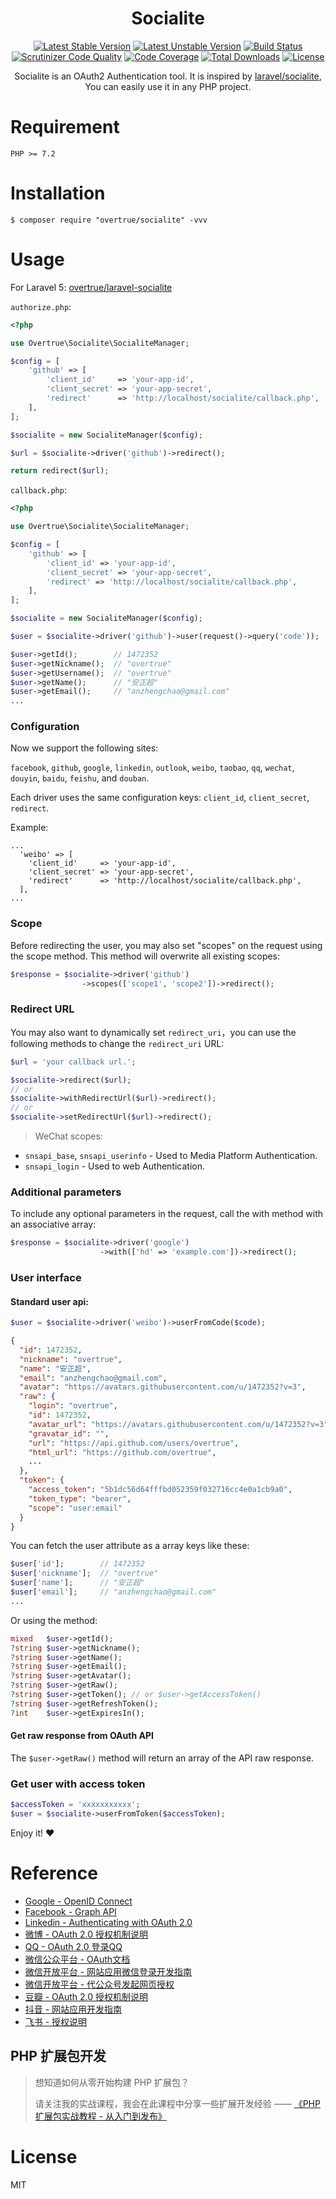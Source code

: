 <h1 align="center"> Socialite</h1>
<p align="center">
<a href="https://packagist.org/packages/overtrue/socialite"><img src="https://poser.pugx.org/overtrue/socialite/v/stable.svg" alt="Latest Stable Version"></a>
<a href="https://packagist.org/packages/overtrue/socialite"><img src="https://poser.pugx.org/overtrue/socialite/v/unstable.svg" alt="Latest Unstable Version"></a>
<a href="https://scrutinizer-ci.com/g/overtrue/socialite/build-status/master"><img src="https://scrutinizer-ci.com/g/overtrue/socialite/badges/build.png?b=master" alt="Build Status"></a>
<a href="https://scrutinizer-ci.com/g/overtrue/socialite/?branch=master"><img src="https://scrutinizer-ci.com/g/overtrue/socialite/badges/quality-score.png?b=master" alt="Scrutinizer Code Quality"></a>
<a href="https://scrutinizer-ci.com/g/overtrue/socialite/?branch=master"><img src="https://scrutinizer-ci.com/g/overtrue/socialite/badges/coverage.png?b=master" alt="Code Coverage"></a>
<a href="https://packagist.org/packages/overtrue/socialite"><img src="https://poser.pugx.org/overtrue/socialite/downloads" alt="Total Downloads"></a>
<a href="https://packagist.org/packages/overtrue/socialite"><img src="https://poser.pugx.org/overtrue/socialite/license" alt="License"></a>
</p>


<p align="center">Socialite is an OAuth2 Authentication tool. It is inspired by <a href="https://github.com/laravel/socialite">laravel/socialite</a>, You can easily use it in any PHP project.</p>

# Requirement

```
PHP >= 7.2
```
# Installation

```shell
$ composer require "overtrue/socialite" -vvv
```

# Usage

For Laravel 5: [overtrue/laravel-socialite](https://github.com/overtrue/laravel-socialite)

`authorize.php`:

```php
<?php

use Overtrue\Socialite\SocialiteManager;

$config = [
    'github' => [
        'client_id'     => 'your-app-id',
        'client_secret' => 'your-app-secret',
        'redirect'      => 'http://localhost/socialite/callback.php',
    ],
];

$socialite = new SocialiteManager($config);

$url = $socialite->driver('github')->redirect();

return redirect($url); 
```

`callback.php`:

```php
<?php

use Overtrue\Socialite\SocialiteManager;

$config = [
    'github' => [
        'client_id' => 'your-app-id',
        'client_secret' => 'your-app-secret',
        'redirect' => 'http://localhost/socialite/callback.php',
    ],
];

$socialite = new SocialiteManager($config);

$user = $socialite->driver('github')->user(request()->query('code'));

$user->getId();        // 1472352
$user->getNickname();  // "overtrue"
$user->getUsername();  // "overtrue"
$user->getName();      // "安正超"
$user->getEmail();     // "anzhengchao@gmail.com"
...
```

### Configuration

Now we support the following sites:

`facebook`, `github`, `google`, `linkedin`, `outlook`, `weibo`, `taobao`, `qq`, `wechat`, `douyin`, `baidu`, `feishu`, and `douban`.

Each driver uses the same configuration keys: `client_id`, `client_secret`, `redirect`.

Example:
```
...
  'weibo' => [
    'client_id'     => 'your-app-id',
    'client_secret' => 'your-app-secret',
    'redirect'      => 'http://localhost/socialite/callback.php',
  ],
...
```

### Scope

Before redirecting the user, you may also set "scopes" on the request using the scope method. This method will overwrite all existing scopes:

```php
$response = $socialite->driver('github')
                ->scopes(['scope1', 'scope2'])->redirect();

```

### Redirect URL

You may also want to dynamically set `redirect_uri`，you can use the following methods to change the `redirect_uri` URL:

```php
$url = 'your callback url.';

$socialite->redirect($url);
// or
$socialite->withRedirectUrl($url)->redirect();
// or
$socialite->setRedirectUrl($url)->redirect();
```

> WeChat scopes:
- `snsapi_base`, `snsapi_userinfo` - Used to Media Platform Authentication.
- `snsapi_login` - Used to web Authentication.

### Additional parameters

To include any optional parameters in the request, call the with method with an associative array:

```php
$response = $socialite->driver('google')
                    ->with(['hd' => 'example.com'])->redirect();
```

### User interface

#### Standard user api:

```php
$user = $socialite->driver('weibo')->userFromCode($code);
```

```json
{
  "id": 1472352,
  "nickname": "overtrue",
  "name": "安正超",
  "email": "anzhengchao@gmail.com",
  "avatar": "https://avatars.githubusercontent.com/u/1472352?v=3",
  "raw": {
    "login": "overtrue",
    "id": 1472352,
    "avatar_url": "https://avatars.githubusercontent.com/u/1472352?v=3",
    "gravatar_id": "",
    "url": "https://api.github.com/users/overtrue",
    "html_url": "https://github.com/overtrue",
    ...
  },
  "token": {
    "access_token": "5b1dc56d64fffbd052359f032716cc4e0a1cb9a0",
    "token_type": "bearer",
    "scope": "user:email"
  }
}
```

You can fetch the user attribute as a array keys like these:

```php
$user['id'];        // 1472352
$user['nickname'];  // "overtrue"
$user['name'];      // "安正超"
$user['email'];     // "anzhengchao@gmail.com"
...
```

Or using the method:

```php
mixed   $user->getId();
?string $user->getNickname();
?string $user->getName();
?string $user->getEmail();
?string $user->getAvatar();
?string $user->getRaw();
?string $user->getToken(); // or $user->getAccessToken()
?string $user->getRefreshToken();
?int    $user->getExpiresIn();
```

#### Get raw response from OAuth API

The `$user->getRaw()` method will return an array of the API raw response.

### Get user with access token

```php
$accessToken = 'xxxxxxxxxxx';
$user = $socialite->userFromToken($accessToken);
```

Enjoy it! :heart:

# Reference

- [Google - OpenID Connect](https://developers.google.com/identity/protocols/OpenIDConnect)
- [Facebook - Graph API](https://developers.facebook.com/docs/graph-api)
- [Linkedin - Authenticating with OAuth 2.0](https://developer.linkedin.com/docs/oauth2)
- [微博 - OAuth 2.0 授权机制说明](http://open.weibo.com/wiki/%E6%8E%88%E6%9D%83%E6%9C%BA%E5%88%B6%E8%AF%B4%E6%98%8E)
- [QQ - OAuth 2.0 登录QQ](http://wiki.connect.qq.com/oauth2-0%E7%AE%80%E4%BB%8B)
- [微信公众平台 - OAuth文档](http://mp.weixin.qq.com/wiki/9/01f711493b5a02f24b04365ac5d8fd95.html)
- [微信开放平台 - 网站应用微信登录开发指南](https://open.weixin.qq.com/cgi-bin/showdocument?action=dir_list&t=resource/res_list&verify=1&id=open1419316505&token=&lang=zh_CN)
- [微信开放平台 - 代公众号发起网页授权](https://open.weixin.qq.com/cgi-bin/showdocument?action=dir_list&t=resource/res_list&verify=1&id=open1419318590&token=&lang=zh_CN)
- [豆瓣 - OAuth 2.0 授权机制说明](http://developers.douban.com/wiki/?title=oauth2)
- [抖音 - 网站应用开发指南](http://open.douyin.com/platform/doc)
- [飞书 - 授权说明](https://open.feishu.cn/document/ukTMukTMukTM/uMTNz4yM1MjLzUzM)

## PHP 扩展包开发

> 想知道如何从零开始构建 PHP 扩展包？
>
> 请关注我的实战课程，我会在此课程中分享一些扩展开发经验 —— [《PHP 扩展包实战教程 - 从入门到发布》](https://learnku.com/courses/creating-package)

# License

MIT
